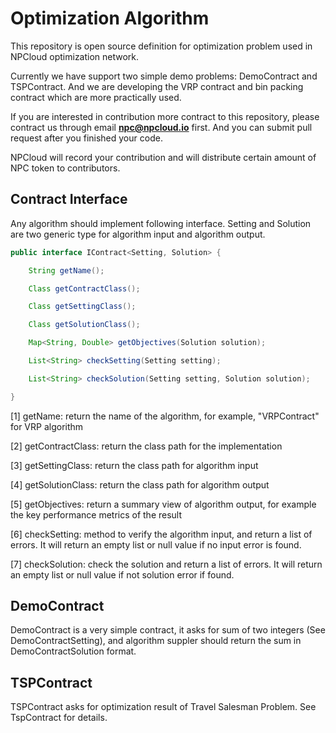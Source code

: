 # Optimization Algorithm

This repository is open source definition for optimization problem used in
NPCloud optimization network.

Currently we have support two simple demo problems: DemoContract and TSPContract.
And we are developing the VRP contract and bin packing contract which are more
practically used.

If you are interested in contribution more contract to this repository, please contract
us through email **npc@npcloud.io** first. And you can submit pull request after you finished
your code.

NPCloud will record your contribution and will distribute certain amount of NPC token to
contributors.

## Contract Interface

Any algorithm should implement following interface. Setting and Solution are two
generic type for algorithm input and algorithm output.

```java
public interface IContract<Setting, Solution> {

    String getName();

    Class getContractClass();

    Class getSettingClass();

    Class getSolutionClass();

    Map<String, Double> getObjectives(Solution solution);

    List<String> checkSetting(Setting setting);

    List<String> checkSolution(Setting setting, Solution solution);

}
```

[1] getName: return the name of the algorithm, for example, "VRPContract" for VRP algorithm

[2] getContractClass: return the class path for the implementation

[3] getSettingClass: return the class path for algorithm input

[4] getSolutionClass: return the class path for algorithm output

[5] getObjectives: return a summary view of algorithm output, for example the key performance
metrics of the result

[6] checkSetting: method to verify the algorithm input, and return a list of errors. It will return
an empty list or null value if no input error is found.

[7] checkSolution: check the solution and return a list of errors. It will return
an empty list or null value if not solution error if found.


## DemoContract

DemoContract is a very simple contract, it asks for sum of two integers (See DemoContractSetting),
and algorithm suppler should return the sum in DemoContractSolution format.

## TSPContract

TSPContract asks for optimization result of Travel Salesman Problem. See TspContract for details.


